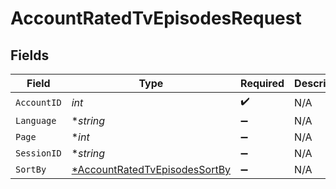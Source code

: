 # AccountRatedTvEpisodesRequest


## Fields

| Field                                                                                    | Type                                                                                     | Required                                                                                 | Description                                                                              |
| ---------------------------------------------------------------------------------------- | ---------------------------------------------------------------------------------------- | ---------------------------------------------------------------------------------------- | ---------------------------------------------------------------------------------------- |
| `AccountID`                                                                              | *int*                                                                                    | :heavy_check_mark:                                                                       | N/A                                                                                      |
| `Language`                                                                               | **string*                                                                                | :heavy_minus_sign:                                                                       | N/A                                                                                      |
| `Page`                                                                                   | **int*                                                                                   | :heavy_minus_sign:                                                                       | N/A                                                                                      |
| `SessionID`                                                                              | **string*                                                                                | :heavy_minus_sign:                                                                       | N/A                                                                                      |
| `SortBy`                                                                                 | [*AccountRatedTvEpisodesSortBy](../../models/operations/accountratedtvepisodessortby.md) | :heavy_minus_sign:                                                                       | N/A                                                                                      |